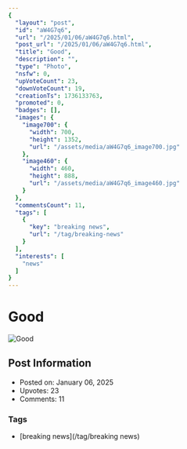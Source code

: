 ```yaml
---
{
  "layout": "post",
  "id": "aW4G7q6",
  "url": "/2025/01/06/aW4G7q6.html",
  "post_url": "/2025/01/06/aW4G7q6.html",
  "title": "Good",
  "description": "",
  "type": "Photo",
  "nsfw": 0,
  "upVoteCount": 23,
  "downVoteCount": 19,
  "creationTs": 1736133763,
  "promoted": 0,
  "badges": [],
  "images": {
    "image700": {
      "width": 700,
      "height": 1352,
      "url": "/assets/media/aW4G7q6_image700.jpg"
    },
    "image460": {
      "width": 460,
      "height": 888,
      "url": "/assets/media/aW4G7q6_image460.jpg"
    }
  },
  "commentsCount": 11,
  "tags": [
    {
      "key": "breaking news",
      "url": "/tag/breaking-news"
    }
  ],
  "interests": [
    "news"
  ]
}
---
```


# Good

![Good](/assets/media/aW4G7q6_image700.jpg)

## Post Information

- Posted on: January 06, 2025
- Upvotes: 23
- Comments: 11

### Tags

- [breaking news](/tag/breaking news)
